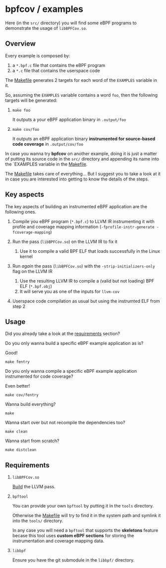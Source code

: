 # bpfcov / examples

Here (in the `src/` directory) you will find some eBPF programs to demonstrate the usage of `libBPFCov.so`.

## Overview

Every example is composed by:

1. a `*.bpf.c` file that contains the eBPF program
2. a `*.c` file that contains the userspace code

The [Makefile](src/Makefile) generates 2 targets for each word of the `EXAMPLES` variable in it.

So, assuming the `EXAMPLES` variable contains a word `foo`, then the following targets will be generated:

1. `make foo`

    It outputs a your eBPF application binary in `.output/foo`

2. `make cov/foo`

    It outputs an eBPF application binary **instrumented for source-based code coverage** in `.output/cov/foo`

In case you wanna try **bpfcov** on another example, doing it is just a matter of putting its source code in the `src/` directory and appending its name into the `EXAMPLES variable in the [Makefile](src/Makefile).

The [Makefile](src/Makefile) takes care of everything... But I suggest you to take a look at it in case you are interested into getting to know the details of the steps.

## Key aspects

The key aspects of building an instrumented eBPF application are the following ones.

1. Compile you eBPF program (`*.bpf.c`) to LLVM IR instrumenting it with profile and coverage mapping information (`-fprofile-instr-generate -fcoverage-mapping`)

2. Run the pass (`libBPFCov.so`) on the LLVM IR to fix it

    1. Use it to compile a valid BPF ELF that loads successfully in the Linux kernel

3. Run _again_ the pass (`libBPFCov.so`) with the `-strip-initializers-only` flag on the LLVM IR

    1. Use the resulting LLVM IR to compile a (valid but not loading) BPF ELF (`*.bpf.obj`)
    2. It will serve you as one of the inputs for `llvm-cov`

4. Userspace code compilation as usual but using the instrumted ELF from step 2

## Usage

Did you already take a look at the [requirements](#requirements) section?

Do you only wanna build a specific eBPF example application as is?

Good!

```shell
make fentry
```

Do you only wanna compile a specific eBPF example application instrumented for code coverage?

Even better!

```shell
make cov/fentry
```

Wanna build everything?

```shell
make
```

Wanna start over but not recompile the dependencies too?

```shell
make clean
```

Wanna start from scratch?

```shell
make distclean
```

## Requirements

1. `libBPFCov.so`

    [Build](../README.md#Building) the LLVM pass.

2. `bpftool`

    You can provide your own `bpftool` by putting it in the `tools` directory.

    Otherwise the [Makefile](src/Makefile) will try to find it in the system path and symlink it into the `tools/` directory.

    In any case you will need a `bpftool` that supports the **skeletons** feature becase this tool uses **custom eBPF sections** for storing the instrumentation and coverage mapping data.

3. `libbpf`

    Ensure you have the git submodule in the `libbpf/` directory.
